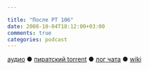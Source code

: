 ```yaml
---

title: "После РТ 106"
date: 2008-10-04T18:12:00+03:00
comments: true
categories: podcast
---
```

[аудио](http://cdn.radio-t.com/rt106post.mp3) ● [пиратский torrent](http://pirates.radio-t.com/torrents/rt106post.mp3.torrent) ● [лог чата](http://chat.radio-t.com/logs/radio-t-106.html) ● [wiki](http://wiki.radio-t.com/%D0%9F%D0%BE%D1%81%D0%BB%D0%B5_%D0%A0%D0%A2_106)<audio src="http://cdn.radio-t.com/rt106post.mp3" preload="none">
